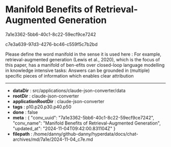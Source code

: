 # Manifold Benefits of Retrieval-Augmented Generation

7a1e3362-5bb6-40c1-8c22-59ecf9ce7242

c7e3a639-97d3-4276-bc46-c559f5c7b2bd

Please define the word manifold in the sense it is used here : For example, retrieval-augmented generation (Lewis et al., 2020), which is the focus of this paper, has a manifold of ben-efits over closed-loop language modelling in knowledge intensive tasks: Answers can be grounded in (multiple) specific pieces of information which enables clear attribution

---

* **dataDir** : src/applications/claude-json-converter/data
* **rootDir** : claude-json-converter
* **applicationRootDir** : claude-json-converter
* **tags** : p10.p20.p30.p40.p50
* **done** : false
* **meta** : {
  "conv_uuid": "7a1e3362-5bb6-40c1-8c22-59ecf9ce7242",
  "conv_name": "Manifold Benefits of Retrieval-Augmented Generation",
  "updated_at": "2024-11-04T09:42:00.831104Z"
}
* **filepath** : /home/danny/github-danny/hyperdata/docs/chat-archives/md/7a1e/2024-11-04_c7e.md